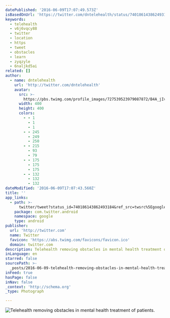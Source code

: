 ```yaml
---
datePublished: '2016-06-09T17:07:49.573Z'
isBasedOnUrl: 'https://twitter.com/dntelehealth/status/740186143862493184'
keywords:
  - telehealth
  - v6j6vqcy88
  - twitter
  - location
  - https
  - tweet
  - obstacles
  - learn
  - zyqzyle
  - 6naljkd5ai
related: []
author:
  - name: dntelehealth
    url: 'http://twitter.com/dntelehealth'
    avatar:
      src: >-
        https://pbs.twimg.com/profile_images/727539523979087872/B4A_jIv3_400x400.jpg
      width: 400
      height: 400
      colors:
        - - 1
          - 1
          - 1
        - - 245
          - 249
          - 250
        - - 215
          - 93
          - 79
        - - 175
          - 175
          - 175
        - - 132
          - 132
          - 132
dateModified: '2016-06-09T17:07:43.560Z'
title: ''
app_links:
  - path: >-
      twitter/tweet?status_id=740186143862493184&ref_src=twsrc%5Egoogle%7Ctwcamp%5Eandroidseo%7Ctwgr%5Estatus%7Ctwterm%5E740186143862493184
    package: com.twitter.android
    namespace: google
    type: android
publisher:
  url: 'http://twitter.com'
  name: Twitter
  favicon: 'https://abs.twimg.com/favicons/favicon.ico'
  domain: twitter.com
description: Telehealth removing obstacles in mental health treatment of patients.
inLanguage: en
starred: false
sourcePath: >-
  _posts/2016-06-09-telehealth-removing-obstacles-in-mental-health-treatment-of.md
inFeed: true
hasPage: false
inNav: false
_context: 'http://schema.org'
_type: Photograph

---
```

![Telehealth removing obstacles in mental health treatment of patients.](https://pbs.twimg.com/media/CkWrX7yXEAMMzf-.jpg:large)